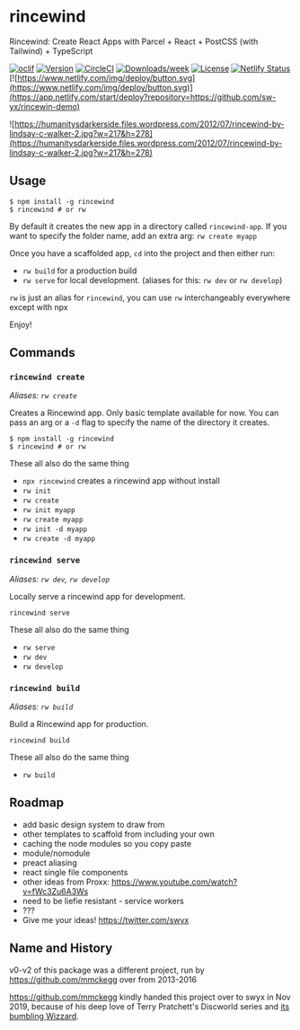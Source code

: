 # rincewind

Rincewind: Create React Apps with Parcel + React + PostCSS (with Tailwind) + TypeScript

[![oclif](https://img.shields.io/badge/cli-oclif-brightgreen.svg)](https://oclif.io)
[![Version](https://img.shields.io/npm/v/rincewind.svg)](https://npmjs.org/package/rincewind)
[![CircleCI](https://circleci.com/gh/sw-yx/rincewind/tree/master.svg?style=shield)](https://circleci.com/gh/sw-yx/rincewind/tree/master)
[![Downloads/week](https://img.shields.io/npm/dw/rincewind.svg)](https://npmjs.org/package/rincewind)
[![License](https://img.shields.io/npm/l/rincewind.svg)](https://github.com/sw-yx/rincewind/blob/master/package.json)
[![Netlify Status](https://api.netlify.com/api/v1/badges/88e02ab4-ab2c-4949-8dbe-1afb7f3b2ae6/deploy-status)](https://app.netlify.com/sites/rincewind/deploys)
[![https://www.netlify.com/img/deploy/button.svg](https://www.netlify.com/img/deploy/button.svg)](https://app.netlify.com/start/deploy?repository=https://github.com/sw-yx/rincewin-demo)

![https://humanitysdarkerside.files.wordpress.com/2012/07/rincewind-by-lindsay-c-walker-2.jpg?w=217&h=278](https://humanitysdarkerside.files.wordpress.com/2012/07/rincewind-by-lindsay-c-walker-2.jpg?w=217&h=278)

## Usage

```sh-session
$ npm install -g rincewind
$ rincewind # or rw
```

By default it creates the new app in a directory called `rincewind-app`. If you want to specify the folder name, add an extra arg: `rw create myapp`

Once you have a scaffolded app, `cd` into the project and then either run:

- `rw build` for a production build
- `rw serve` for local development. (aliases for this: `rw dev` or `rw develop`)

`rw` is just an alias for `rincewind`, you can use `rw` interchangeably everywhere except with npx

Enjoy!

## Commands

### `rincewind create`

_Aliases: `rw create`_

Creates a Rincewind app. Only basic template available for now. You can pass an arg or a `-d` flag to specify the name of the directory it creates.

```sh-session
$ npm install -g rincewind
$ rincewind # or rw
```

These all also do the same thing

- `npx rincewind` creates a rincewind app without install
- `rw init`
- `rw create`
- `rw init myapp`
- `rw create myapp`
- `rw init -d myapp`
- `rw create -d myapp`

### `rincewind serve`

_Aliases: `rw dev`, `rw develop`_

Locally serve a rincewind app for development.

```sh-session
rincewind serve
```

These all also do the same thing

- `rw serve`
- `rw dev`
- `rw develop`

### `rincewind build`

_Aliases: `rw build`_

Build a Rincewind app for production.

```sh-session
rincewind build
```

These all also do the same thing

- `rw build`

## Roadmap

- add basic design system to draw from
- other templates to scaffold from including your own
- caching the node modules so you copy paste
- module/nomodule
- preact aliasing
- react single file components
- other ideas from Proxx: https://www.youtube.com/watch?v=fWc3Zu6A3Ws
- need to be liefie resistant - service workers
- ???
- Give me your ideas! https://twitter.com/swyx

## Name and History

v0-v2 of this package was a different project, run by https://github.com/mmckegg over from 2013-2016

https://github.com/mmckegg kindly handed this project over to swyx in Nov 2019, because of his deep love of Terry Pratchett's Discworld series and [its bumbling Wizzard](https://en.wikipedia.org/wiki/Rincewind).
